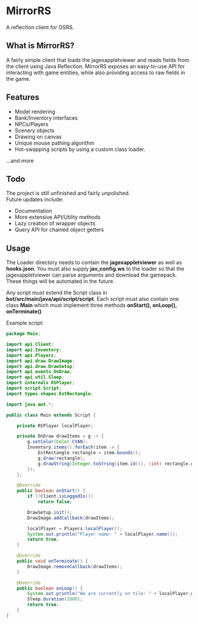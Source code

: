 # MirrorRS
A reflection client for OSRS.

## What is MirrorRS? ##
A fairly simple client that loads the jagexappletviewer and reads fields from the client using Java Reflection.
MirrorRS exposes an easy-to-use API for interacting with game entities, while also providing access to raw fields in the game.

## Features ##
* Model rendering
* Bank/Inventory interfaces
* NPCs/Players
* Scenery objects
* Drawing on canvas
* Unique mouse pathing algorithm
* Hot-swapping scripts by using a custom class loader.

...and more

## Todo ##
The project is still unfinished and fairly unpolished.
</br> Future updates include:
* Documentation
* More extensive API/Utility methods
* Lazy creation of wrapper objects
* Query API for chained object getters

## Usage ##
The Loader directory needs to contain the **jagexappletviewer** as well as **hooks.json**. You must also supply **jav_config.ws** to the loader so that the jagexappletviewer can parse arguments and download the gamepack. These things will be automated in the future.

Any script must extend the Script class in **bot/src/main/java/api/script/script**. Each script must also contain one class **Main** which must implement three methods **onStart(), onLoop(), onTerminate()**

Example script:

```java
package Main;

import api.Client;
import api.Inventory;
import api.Players;
import api.draw.DrawImage;
import api.draw.DrawSetup;
import api.events.OnDraw;
import api.util.Sleep;
import internals.RSPlayer;
import script.Script;
import types.shapes.ExtRectangle;

import java.awt.*;

public class Main extends Script {

    private RSPlayer localPlayer;

    private OnDraw drawItems = g -> {
        g.setColor(Color.CYAN);
        Inventory.items().forEach(item -> {
            ExtRectangle rectangle = item.bounds();
            g.draw(rectangle);
            g.drawString(Integer.toString(item.id()), (int) rectangle.getCenterX() - 15, (int) rectangle.getCenterY());
        });
    };

    @Override
    public boolean onStart() {
        if (!Client.isLoggedIn())
            return false;

        DrawSetup.init();
        DrawImage.addCallback(drawItems);

        localPlayer = Players.localPlayer();
        System.out.println("Player name: " + localPlayer.name());
        return true;
    }

    @Override
    public void onTerminate() {
        DrawImage.removeCallback(drawItems);
    }

    @Override
    public boolean onLoop() {
        System.out.println("We are currently on tile: " + localPlayer.globalTile());
        Sleep.duration(2000);
        return true;
    }
}
```
